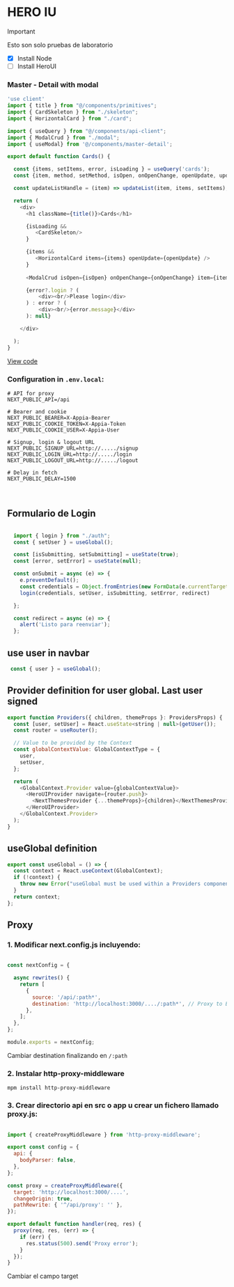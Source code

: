 # HERO IU

> [!IMPORTANT]
> Esto son solo pruebas de laboratorio


- [x] Install Node
- [ ] Install HeroUI

### Master - Detail with modal

```javascript
'use client'
import { title } from "@/components/primitives";
import { CardSkeleton } from "./skeleton";
import { HorizontalCard } from "./card";

import { useQuery } from "@/components/api-client";
import { ModalCrud } from "./modal";
import { useModal} from '@/components/master-detail';

export default function Cards() {

  const {items, setItems, error, isLoading } = useQuery('cards');
  const {item, method, setMethod, isOpen, onOpenChange, openUpdate, updateList} = useModal();

  const updateListHandle = (item) => updateList(item, items, setItems);

  return (
    <div>
      <h1 className={title()}>Cards</h1>

      {isLoading && 
         <CardSkeleton/>
      }

      {items &&
         <HorizontalCard items={items} openUpdate={openUpdate} />
      }
        
      <ModalCrud isOpen={isOpen} onOpenChange={onOpenChange} item={item} method={method} setMethod={setMethod} updateList={updateListHandle}/>

      {error?.login ? (
          <div><br/>Please login</div>
      ) : error ? (
          <div><br/>{error.message}</div>
      ): null}

    </div>

  );
}
```

[View code](https://gist.github.com/coronadofactory/f253254caf1618729c06ade792c49d59)


### Configuration in `.env.local`:

    # API for proxy
    NEXT_PUBLIC_API=/api

    # Bearer and cookie
    NEXT_PUBLIC_BEARER=X-Appia-Bearer
    NEXT_PUBLIC_COOKIE_TOKEN=X-Appia-Token
    NEXT_PUBLIC_COOKIE_USER=X-Appia-User

    # Signup, login & logout URL
    NEXT_PUBLIC_SIGNUP_URL=http://...../signup
    NEXT_PUBLIC_LOGIN_URL=http://...../login
    NEXT_PUBLIC_LOGOUT_URL=http://...../logout

    # Delay in fetch
    NEXT_PUBLIC_DELAY=1500

<br>

## Formulario de Login

```javascript

  import { login } from "./auth";
  const { setUser } = useGlobal();

  const [isSubmitting, setSubmitting] = useState(true);
  const [error, setError] = useState(null);

  const onSubmit = async (e) => {
    e.preventDefault();
    const credentials = Object.fromEntries(new FormData(e.currentTarget));
    login(credentials, setUser, isSubmitting, setError, redirect)

  };

  const redirect = async (e) => {
    alert('Listo para reenviar');
  };

```


## use user in navbar

```javascript
 const { user } = useGlobal();
```

## Provider definition for user global. Last user signed

```javascript
export function Providers({ children, themeProps }: ProvidersProps) {
  const [user, setUser] = React.useState<string | null>(getUser());
  const router = useRouter();

  // Value to be provided by the Context
  const globalContextValue: GlobalContextType = {
    user,
    setUser,
  };

  return (
    <GlobalContext.Provider value={globalContextValue}>
      <HeroUIProvider navigate={router.push}>
        <NextThemesProvider {...themeProps}>{children}</NextThemesProvider>
      </HeroUIProvider>
    </GlobalContext.Provider>
  );
}
```

## useGlobal definition

```javascript
export const useGlobal = () => {
  const context = React.useContext(GlobalContext);
  if (!context) {
    throw new Error("useGlobal must be used within a Providers component");
  }
  return context;
};
```

## Proxy

### 1. Modificar next.config.js incluyendo:

```javascript

const nextConfig = {

  async rewrites() {
    return [
      {
        source: '/api/:path*',
        destination: 'http://localhost:3000/..../:path*', // Proxy to Backend
      },
    ];
  },
};

module.exports = nextConfig;

```
Cambiar destination finalizando en `/:path`

### 2. Instalar http-proxy-middleware

    mpm install http-proxy-middleware


### 3. Crear directorio api en src o app u crear un fichero llamado proxy.js:

```javascript

import { createProxyMiddleware } from 'http-proxy-middleware';

export const config = {
  api: {
    bodyParser: false,
  },
};

const proxy = createProxyMiddleware({
  target: 'http://localhost:3000/....',
  changeOrigin: true,
  pathRewrite: { '^/api/proxy': '' },
});

export default function handler(req, res) {
  proxy(req, res, (err) => {
    if (err) {
      res.status(500).send('Proxy error');
    }
  });
}

```

Cambiar el campo target